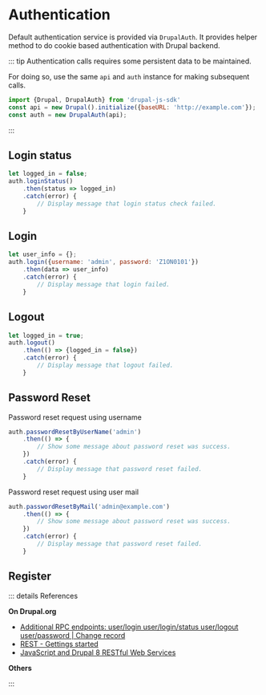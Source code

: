 # Authentication

Default authentication service is provided via `DrupalAuth`.
It provides helper method to do cookie based authentication with Drupal backend.

::: tip
Authentication calls requires some persistent data to be maintained.

For doing so, use the same `api` and `auth` instance for making subsequent calls.
```js
import {Drupal, DrupalAuth} from 'drupal-js-sdk'
const api = new Drupal().initialize({baseURL: 'http://example.com'});
const auth = new DrupalAuth(api);
```
:::

## Login status <Badge type="tip" text="ok" vertical="top" />

```js {2}
let logged_in = false;
auth.loginStatus()
    .then(status => logged_in)
    .catch(error) {
        // Display message that login status check failed. 
    }
```

## Login <Badge type="tip" text="ok" vertical="top" />
```js {2}
let user_info = {};
auth.login({username: 'admin', password: 'Z1ON0101'})
    .then(data => user_info)
    .catch(error) {
        // Display message that login failed. 
    }
```
## Logout <Badge type="warning" text="experimental" vertical="top" />

```js {2}
let logged_in = true;
auth.logout()
    .then(() => {logged_in = false})
    .catch(error) {
        // Display message that logout failed. 
    }
```
## Password Reset <Badge type="warning" text="experimental" vertical="top" />

Password reset request using username
```js {1}
auth.passwordResetByUserName('admin')
    .then(() => { 
        // Show some message about password reset was success.
    })
    .catch(error) {
        // Display message that password reset failed. 
    }
```
Password reset request using user mail
```js {1}
auth.passwordResetByMail('admin@example.com')
    .then(() => { 
        // Show some message about password reset was success.
    })
    .catch(error) {
        // Display message that password reset failed. 
    }
```
## Register <Badge type="danger" text="Not implemented" vertical="top" />


::: details References

**On Drupal.org**
- [Additional RPC endpoints: user/login user/login/status user/logout user/password
| Change record](https://www.drupal.org/node/2720655)
- [REST - Gettings started](https://www.drupal.org/docs/8/core/modules/rest/1-getting-started-rest-configuration-rest-request-fundamentals)
- [JavaScript and Drupal 8 RESTful Web Services](https://www.drupal.org/docs/8/core/modules/rest/javascript-and-drupal-8-restful-web-services#s-login)

**Others**

:::
